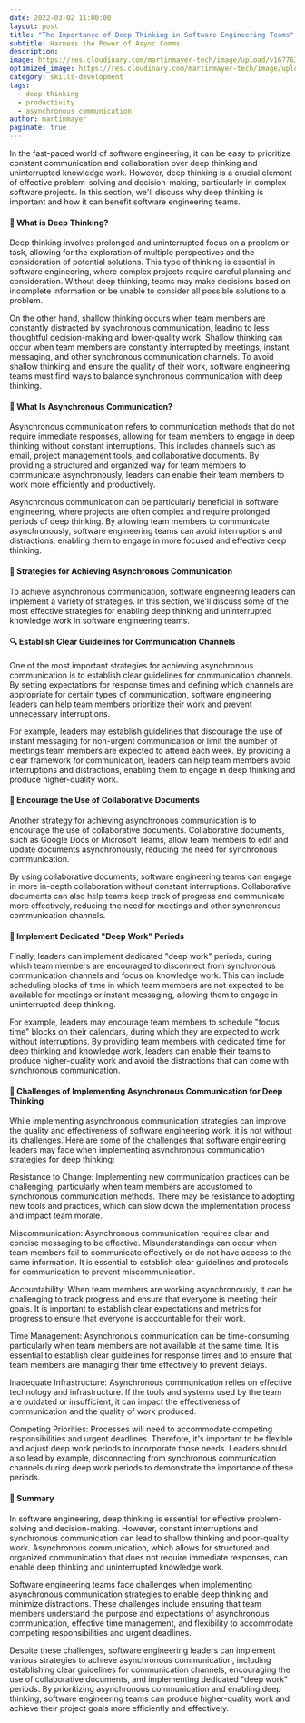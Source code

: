 ```yaml
---
date: 2022-03-02 11:00:00
layout: post
title: "The Importance of Deep Thinking in Software Engineering Teams"
subtitle: Harness the Power of Async Comms
description:
image: https://res.cloudinary.com/martinmayer-tech/image/upload/v1677634985/blog-posts/main/bcUCAKxnq2bd81-2dbXuq_qggs6n.jpg
optimized_image: https://res.cloudinary.com/martinmayer-tech/image/upload/c_scale,w_380/v1677634985/blog-posts/main/bcUCAKxnq2bd81-2dbXuq_qggs6n.jpg
category: skills-development
tags:
  - deep thinking
  - productivity
  - asynchronous communication
author: martinmayer
paginate: true
---
```

In the fast-paced world of software engineering, it can be easy to prioritize constant communication and collaboration over deep thinking and uninterrupted knowledge work. However, deep thinking is a crucial element of effective problem-solving and decision-making, particularly in complex software projects. In this section, we'll discuss why deep thinking is important and how it can benefit software engineering teams.

#### 🧠 What is Deep Thinking?

Deep thinking involves prolonged and uninterrupted focus on a problem or task, allowing for the exploration of multiple perspectives and the consideration of potential solutions. This type of thinking is essential in software engineering, where complex projects require careful planning and consideration. Without deep thinking, teams may make decisions based on incomplete information or be unable to consider all possible solutions to a problem.

On the other hand, shallow thinking occurs when team members are constantly distracted by synchronous communication, leading to less thoughtful decision-making and lower-quality work. Shallow thinking can occur when team members are constantly interrupted by meetings, instant messaging, and other synchronous communication channels. To avoid shallow thinking and ensure the quality of their work, software engineering teams must find ways to balance synchronous communication with deep thinking.

#### 💬 What Is Asynchronous Communication?

Asynchronous communication refers to communication methods that do not require immediate responses, allowing for team members to engage in deep thinking without constant interruptions. This includes channels such as email, project management tools, and collaborative documents. By providing a structured and organized way for team members to communicate asynchronously, leaders can enable their team members to work more efficiently and productively.

Asynchronous communication can be particularly beneficial in software engineering, where projects are often complex and require prolonged periods of deep thinking. By allowing team members to communicate asynchronously, software engineering teams can avoid interruptions and distractions, enabling them to engage in more focused and effective deep thinking.

#### 🎯 Strategies for Achieving Asynchronous Communication

To achieve asynchronous communication, software engineering leaders can implement a variety of strategies. In this section, we'll discuss some of the most effective strategies for enabling deep thinking and uninterrupted knowledge work in software engineering teams.

#### 🔍 Establish Clear Guidelines for Communication Channels

One of the most important strategies for achieving asynchronous communication is to establish clear guidelines for communication channels. By setting expectations for response times and defining which channels are appropriate for certain types of communication, software engineering leaders can help team members prioritize their work and prevent unnecessary interruptions.

For example, leaders may establish guidelines that discourage the use of instant messaging for non-urgent communication or limit the number of meetings team members are expected to attend each week. By providing a clear framework for communication, leaders can help team members avoid interruptions and distractions, enabling them to engage in deep thinking and produce higher-quality work.

#### 🤝 Encourage the Use of Collaborative Documents

Another strategy for achieving asynchronous communication is to encourage the use of collaborative documents. Collaborative documents, such as Google Docs or Microsoft Teams, allow team members to edit and update documents asynchronously, reducing the need for synchronous communication.

By using collaborative documents, software engineering teams can engage in more in-depth collaboration without constant interruptions. Collaborative documents can also help teams keep track of progress and communicate more effectively, reducing the need for meetings and other synchronous communication channels.

#### 🧘 Implement Dedicated "Deep Work" Periods

Finally, leaders can implement dedicated "deep work" periods, during which team members are encouraged to disconnect from synchronous communication channels and focus on knowledge work. This can include scheduling blocks of time in which team members are not expected to be available for meetings or instant messaging, allowing them to engage in uninterrupted deep thinking.

For example, leaders may encourage team members to schedule "focus time" blocks on their calendars, during which they are expected to work without interruptions. By providing team members with dedicated time for deep thinking and knowledge work, leaders can enable their teams to produce higher-quality work and avoid the distractions that can come with synchronous communication.

#### 🤔 Challenges of Implementing Asynchronous Communication for Deep Thinking

While implementing asynchronous communication strategies can improve the quality and effectiveness of software engineering work, it is not without its challenges. Here are some of the challenges that software engineering leaders may face when implementing asynchronous communication strategies for deep thinking:

Resistance to Change: Implementing new communication practices can be challenging, particularly when team members are accustomed to synchronous communication methods. There may be resistance to adopting new tools and practices, which can slow down the implementation process and impact team morale.

Miscommunication: Asynchronous communication requires clear and concise messaging to be effective. Misunderstandings can occur when team members fail to communicate effectively or do not have access to the same information. It is essential to establish clear guidelines and protocols for communication to prevent miscommunication.

Accountability: When team members are working asynchronously, it can be challenging to track progress and ensure that everyone is meeting their goals. It is important to establish clear expectations and metrics for progress to ensure that everyone is accountable for their work.

Time Management: Asynchronous communication can be time-consuming, particularly when team members are not available at the same time. It is essential to establish clear guidelines for response times and to ensure that team members are managing their time effectively to prevent delays.

Inadequate Infrastructure: Asynchronous communication relies on effective technology and infrastructure. If the tools and systems used by the team are outdated or insufficient, it can impact the effectiveness of communication and the quality of work produced.

Competing Priorities: Processes will need to accommodate competing responsibilities and urgent deadlines. Therefore, it's important to be flexible and adjust deep work periods to incorporate those needs. Leaders should also lead by example, disconnecting from synchronous communication channels during deep work periods to demonstrate the importance of these periods.

#### 🔎 Summary

In software engineering, deep thinking is essential for effective problem-solving and decision-making. However, constant interruptions and synchronous communication can lead to shallow thinking and poor-quality work. Asynchronous communication, which allows for structured and organized communication that does not require immediate responses, can enable deep thinking and uninterrupted knowledge work.

Software engineering teams face challenges when implementing asynchronous communication strategies to enable deep thinking and minimize distractions. These challenges include ensuring that team members understand the purpose and expectations of asynchronous communication, effective time management, and flexibility to accommodate competing responsibilities and urgent deadlines.

Despite these challenges, software engineering leaders can implement various strategies to achieve asynchronous communication, including establishing clear guidelines for communication channels, encouraging the use of collaborative documents, and implementing dedicated "deep work" periods. By prioritizing asynchronous communication and enabling deep thinking, software engineering teams can produce higher-quality work and achieve their project goals more efficiently and effectively.
